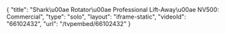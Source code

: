 {
    "title": "Shark\u00ae Rotator\u00ae Professional Lift-Away\u00ae NV500: Commercial",
    "type": "solo",
    "layout": "iframe-static",
    "videoId": "66102432",
    "url": "\/tvpembed\/66102432"
}